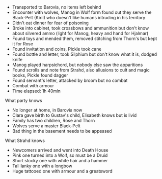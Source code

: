 - Transported to Barovia, no items left behind
- Encounter with wolves, Manog in Wolf form found out they serve the Black-Pelt (Kiril) who doesn't like humans intruding in his territory
- Didn't eat dinner for fear of poisoning
- Broke into cabinet, took crossbows and ammunition but don't know about silvered ammo (light for Manog, heavy and hand for Hjalmar)
- Found toys and mended them, removed stitching from Thorn's but kept it for Rose
- Found invitation and coins, Pickle took cane
- Found bottle and letter, took Silphium but don't know what it is, dodged knife
- Manog played harpsichord, but nobody else saw the apparitions
- Found scrolls and note from Strahd, also allusions to cult and magic books, Pickle found dagger
- Found servant's letter, attacked by broom but no combat
- Combat with armour
- Time elapsed: 1h 40min

What party knows
- No longer at home, in Barovia now
- Clara gave birth to Gustav's child, Elisabeth knows but is livid
- Family has two children, Rose and Thorn
- Wolves serve a master Black-Pelt
- Bad thing in the basement needs to be appeased

What Strahd knows
- Newcomers arrived and went into Death House
- Pink one turned into a Wolf, so must be a Druid
- Short stocky one with white hair and a hammer
- Tall lanky one with a longbow
- Huge tattooed one with armour and a greatsword
